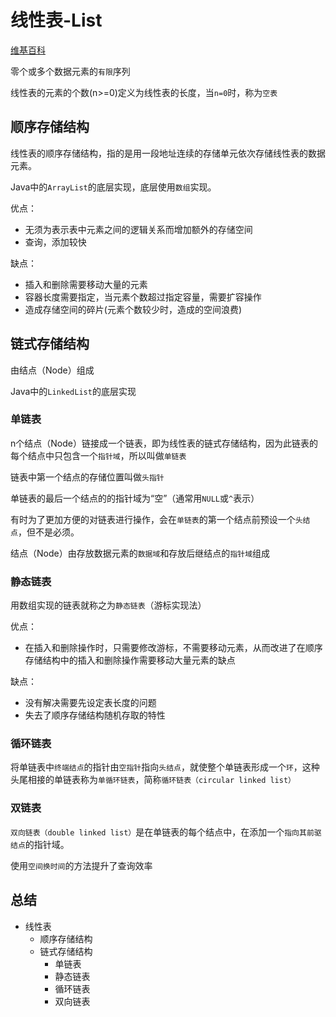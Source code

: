 # 线性表-List

[维基百科](https://zh.wikipedia.org/wiki/链表)

零个或多个数据元素的`有限`序列

线性表的元素的个数(n>=0)定义为线性表的长度，当`n=0`时，称为`空表`

## 顺序存储结构

线性表的顺序存储结构，指的是用一段地址连续的存储单元依次存储线性表的数据元素。

Java中的`ArrayList`的底层实现，底层使用`数组`实现。

优点：

* 无须为表示表中元素之间的逻辑关系而增加额外的存储空间
* 查询，添加较快

缺点：

* 插入和删除需要移动大量的元素
* 容器长度需要指定，当元素个数超过指定容量，需要扩容操作
* 造成存储空间的碎片(元素个数较少时，造成的空间浪费)

## 链式存储结构

由结点（Node）组成

Java中的`LinkedList`的底层实现

### 单链表

n个结点（Node）链接成一个链表，即为线性表的链式存储结构，因为此链表的每个结点中只包含一个`指针域`，所以叫做`单链表`

链表中第一个结点的存储位置叫做`头指针`

单链表的最后一个结点的的指针域为“空”（通常用`NULL`或`^`表示）

有时为了更加方便的对链表进行操作，会在`单链表`的第一个结点前预设一个`头结点`，但不是必须。

结点（Node）由存放数据元素的`数据域`和存放后继结点的`指针域`组成

### 静态链表

用数组实现的链表就称之为`静态链表`（游标实现法）

优点：

* 在插入和删除操作时，只需要修改游标，不需要移动元素，从而改进了在顺序存储结构中的插入和删除操作需要移动大量元素的缺点

缺点：

* 没有解决需要先设定表长度的问题
* 失去了顺序存储结构随机存取的特性

### 循环链表

将单链表中`终端结点`的指针由`空指针`指向`头结点`，就使整个单链表形成一个`环`，这种头尾相接的单链表称为`单循环链表`，简称`循环链表（circular linked list）`

### 双链表

`双向链表（double linked list）`是在单链表的每个结点中，在添加一个`指向其前驱结点`的指针域。

使用`空间换时间`的方法提升了查询效率

## 总结

* 线性表
  * 顺序存储结构
  * 链式存储结构
    * 单链表
    * 静态链表
    * 循环链表
    * 双向链表
